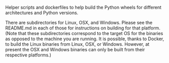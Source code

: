 Helper scripts and dockerfiles to help build the Python wheels for different architectures and Python versions.

There are subdirectories for Linux, OSX, and Windows.  Please see the README.md in each of those for instructions on building for that platform. (Note that these subdirectories correspond to the target OS for the binaries as opposed
to the machine you are running.  It is possible, thanks to Docker, to build the Linux binaries from Linux, OSX, or Windows. However, at present the OSX and Windows binaries can only be built from their respective platforms.)
